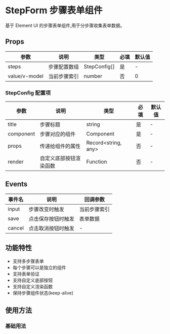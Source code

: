 # StepForm 步骤表单组件

基于 Element UI 的步骤表单组件,用于分步骤收集表单数据。

## Props

| 参数 | 说明 | 类型 | 必填 | 默认值 |
|-|-|-|-|-|
| steps | 步骤配置数组 | StepConfig[] | 是 | - |
| value/v-model | 当前步骤索引 | number | 否 | 0 |

### StepConfig 配置项

| 参数 | 说明 | 类型 | 必填 | 默认值 |
|-|-|-|-|-|
| title | 步骤标题 | string | 是 | - |
| component | 步骤对应的组件 | Component | 是 | - |
| props | 传递给组件的属性 | Record<string, any> | 否 | - |
| render | 自定义底部按钮渲染函数 | Function | 否 | - |

## Events

| 事件名 | 说明 | 回调参数 |
|-|-|-|
| input | 步骤改变时触发 | 当前步骤索引 |
| save | 点击保存按钮时触发 | 表单数据 |
| cancel | 点击取消按钮时触发 | - |

## 功能特性

- 支持多步骤表单
- 每个步骤可以是独立的组件
- 支持表单验证
- 支持自定义底部按钮
- 支持自定义渲染函数
- 保持步骤组件状态(keep-alive)

## 使用方法

### 基础用法